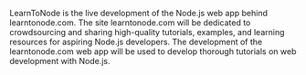 LearnToNode is the live development of the Node.js web app behind learntonode.com. The site learntonode.com will be dedicated to crowdsourcing and sharing high-quality tutorials, examples, and learning resources for aspiring Node.js developers. The development of the learntonode.com web app will be used to develop thorough tutorials on web development with Node.js.

